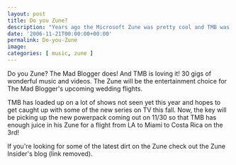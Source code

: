 ```yaml
---
layout: post
title: Do you Zune?
description: "Years ago the Microsoft Zune was pretty cool and TMB was a fan"
date: '2006-11-21T00:00:00+00:00'
permalink: Do-you-Zune
image: 
categories: [ music, zune ]
---
```

Do you Zune? The Mad Blogger does! And TMB is loving it! 30 gigs of wonderful music and videos. The Zune will be the entertainment choice for The Mad Blogger's upcoming wedding flights.

TMB has loaded up on a lot of shows not seen yet this year and hopes to get caught up with some of the new series on TV this fall. Now, the key will be picking up the new powerpack coming out on 11/30 so that TMB has enough juice in his Zune for a flight from LA to Miami to Costa Rica on the 3rd!

If you're looking for some of the latest dirt on the Zune check out the Zune Insider's blog (link removed).
